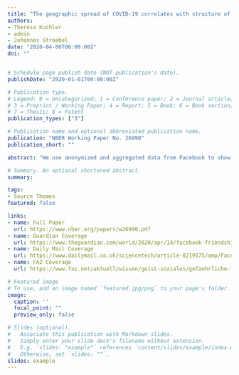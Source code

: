 ```yaml
---
title: "The geographic spread of COVID-19 correlates with structure of social networks as measured by Facebook"
authors:
- Theresa Kuchler
- admin
- Johannes Stroebel
date: "2020-04-06T00:00:00Z"
doi: ""


# Schedule page publish date (NOT publication's date).
publishDate: "2020-01-01T00:00:00Z"

# Publication type.
# Legend: 0 = Uncategorized; 1 = Conference paper; 2 = Journal article;
# 3 = Preprint / Working Paper; 4 = Report; 5 = Book; 6 = Book section;
# 7 = Thesis; 8 = Patent
publication_types: ["3"]

# Publication name and optional abbreviated publication name.
publication: "NBER Working Paper No. 26990"
publication_short: ""

abstract: "We use anonymized and aggregated data from Facebook to show that areas with stronger social ties to two early COVID-19 'hotspots' (Westchester County, NY, in the U.S. and Lodi province in Italy) generally have more confirmed COVID-19 cases as of March 30, 2020. These relationships hold after controlling for geographic distance to the hotspots as well as for the income and population density of the regions. These results suggest that data from online social networks may prove useful to epidemiologists and others hoping to forecast the spread of communicable diseases such as COVID-19."

# Summary. An optional shortened abstract.
summary:

tags:
- Source Themes
featured: false

links:
- name: Full Paper
  url: https://www.nber.org/papers/w26990.pdf
- name: Guardian Coverage
  url: https://www.theguardian.com/world/2020/apr/14/facebook-friendships-can-help-predict-covid-19-spread-study-finds
- name: Daily Mail Coverage
  url: https://www.dailymail.co.uk/sciencetech/article-8219575/amp/Facebook-data-predict-spread-disease-outbreaks-says-new-research-social-connectedness.html
- name: FAZ Coverage
  url: https://www.faz.net/aktuell/wissen/geist-soziales/gefaehrliche-freundschaften-gefaehrliche-freundschaften-in-zeiten-von-covid-19-16731507.html

# Featured image
# To use, add an image named `featured.jpg/png` to your page's folder.
image:
  caption: ''
  focal_point: ""
  preview_only: false

# Slides (optional).
#   Associate this publication with Markdown slides.
#   Simply enter your slide deck's filename without extension.
#   E.g. `slides: "example"` references `content/slides/example/index.md`.
#   Otherwise, set `slides: ""`.
slides: example
---
```

